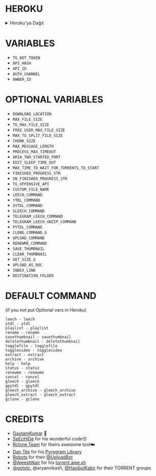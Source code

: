 # HEROKU
<details><summary>Heroku'ya Dağıt</summary>
<p>
<br>
<a href="https://heroku.com/deploy">
  <img src="https://www.herokucdn.com/deploy/button.svg" alt="Deploy">
</a>
</p>
</details>

# VARIABLES

* `TG_BOT_TOKEN`
* `API_HASH`
* `API_ID`
* `AUTH_CHANNEL`
* `OWNER_ID`

# OPTIONAL VARIABLES

* `DOWNLOAD_LOCATION`
* `MAX_FILE_SIZE`
* `TG_MAX_FILE_SIZE`
* `FREE_USER_MAX_FILE_SIZE`
* `MAX_TG_SPLIT_FILE_SIZE`
* `CHUNK_SIZE`
* `MAX_MESSAGE_LENGTH`
* `PROCESS_MAX_TIMEOUT`
* `ARIA_TWO_STARTED_PORT`
* `EDIT_SLEEP_TIME_OUT`
* `MAX_TIME_TO_WAIT_FOR_TORRENTS_TO_START`
* `FINISHED_PROGRESS_STR`
* `UN_FINISHED_PROGRESS_STR`
* `TG_OFFENSIVE_API`
* `CUSTOM_FILE_NAME`
* `LEECH_COMMAND`
* `YTDL_COMMAND`
* `GYTDL_COMMAND`
* `GLEECH_COMMAND`
* `TELEGRAM_LEECH_COMMAND`
* `TELEGRAM_LEECH_UNZIP_COMMAND`
* `PYTDL_COMMAND`
* `CLONE_COMMAND_G`
* `UPLOAD_COMMAND`
* `RENEWME_COMMAND`
* `SAVE_THUMBNAIL`
* `CLEAR_THUMBNAIL`
* `GET_SIZE_G`
* `UPLOAD_AS_DOC`
* `INDEX_LINK`
* `DESTINATION_FOLDER`

# DEFAULT COMMAND

 (if you not put Optional vars in Heroku)

    leech - leech
    ytdl - ytdl
    playlist - playlist
    rename - rename
    savethumbnail - savethumbnail
    deletethumbnail - deletethumbnail
    togglefile - togglefile
    togglevideo - togglevideo
    extract - extract
    archive - archive
    help - help
    status - status
    renewme - renewme
    cancel - cancel
    gleech - gleech
    gpytdl - gpytdl
    gleech_archive - gleech_archive
    gleech_extract - gleech_extract
    gclone - gclone

# CREDITS

 - [GautamKumar](https://github.com/gautamajay52/TorrentLeech-Gdrive) 😬
 - [SpEcHiDe](https://github.com/SpEcHiDe/PublicLeech) for his wonderful code😚
 - [Rclone Team](https://rclone.org) for theirs awesome tool☁️
 - [Dan Tès](https://telegram.dog/haskell) for his [Pyrogram Library](https://github.com/pyrogram/pyrogram)
 - [Robots](https://telegram.dog/Robots) for their [@UploadBot](https://telegram.dog/UploadBot)
 - [@AjeeshNair](https://telegram.dog/AjeeshNait) for his [torrent.ajee.sh](https://torrent.ajee.sh)
 - [@gotstc](https://telegram.dog/gotstc), @aryanvikash, [@HasibulKabir](https://telegram.dog/HasibulKabir) for their TORRENT groups
